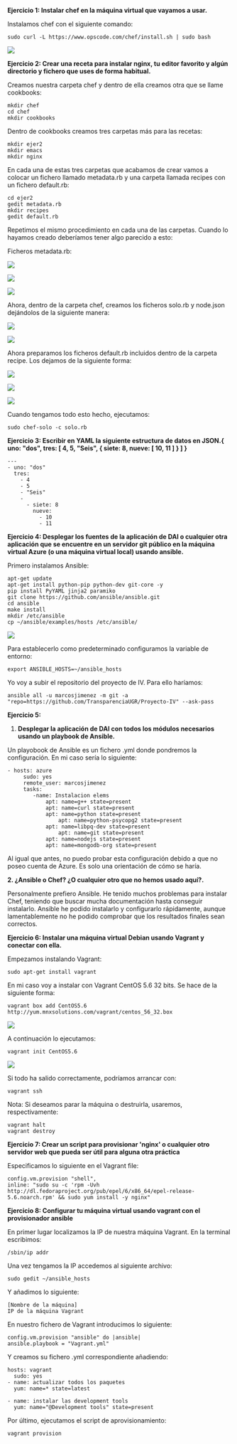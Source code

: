 <strong> Ejercicio 1: Instalar chef en la máquina virtual que vayamos a usar.</strong>

Instalamos chef con el siguiente comando:
```
sudo curl -L https://www.opscode.com/chef/install.sh | sudo bash
```
<img src="http://i57.tinypic.com/98akvs.png"></img>

<strong> Ejercicio 2: Crear una receta para instalar nginx, tu editor favorito y algún directorio y fichero que uses de forma habitual.
</strong>

Creamos nuestra carpeta chef y dentro de ella creamos otra que se llame cookbooks:
```
mkdir chef
cd chef
mkdir cookbooks
```
Dentro de cookbooks creamos tres carpetas más para las recetas:
```
mkdir ejer2
mkdir emacs
mkdir nginx
```
En cada una de estas tres carpetas que acabamos de crear vamos a colocar un fichero llamado metadata.rb y una carpeta llamada recipes con un fichero default.rb:
```
cd ejer2
gedit metadata.rb
mkdir recipes
gedit default.rb
```
Repetimos el mismo procedimiento en cada una de las carpetas. Cuando lo hayamos creado deberíamos tener algo parecido a esto:

Ficheros metadata.rb:

<img src="http://i60.tinypic.com/ao7xih.png"></img>

<img src="http://i62.tinypic.com/sfh2eg.png"></img>

<img src="http://i57.tinypic.com/xbxug4.png"></img>

Ahora, dentro de la carpeta chef, creamos los ficheros solo.rb y node.json dejándolos de la siguiente manera:

<img src="http://i59.tinypic.com/15xvd4w.png"></img>

<img src="http://i57.tinypic.com/scgvwi.png"></img>

Ahora preparamos los ficheros default.rb incluidos dentro de la carpeta recipe. Los dejamos de la siguiente forma:

<img src="http://i58.tinypic.com/vi0ais.png"></img>

<img src="http://i60.tinypic.com/33uzf2r.png"></img>

<img src="http://i59.tinypic.com/riyp01.png"></img>

Cuando tengamos todo esto hecho, ejecutamos:
```
sudo chef-solo -c solo.rb
```

<strong> Ejercicio 3: Escribir en YAML la siguiente estructura de datos en JSON.{ uno: "dos",
  tres: [ 4, 5, "Seis", { siete: 8, nueve: [ 10, 11 ] } ] } </strong>
```
---
- uno: "dos"
  tres:
    - 4
    - 5
    - "Seis"
    -
      - siete: 8
        nueve:
          - 10
          - 11
```

<strong> Ejercicio 4: Desplegar los fuentes de la aplicación de DAI o cualquier otra aplicación que se encuentre en un servidor git público en la máquina virtual Azure (o una máquina virtual local) usando ansible.
</strong>

Primero instalamos Ansible:
```
apt-get update
apt-get install python-pip python-dev git-core -y
pip install PyYAML jinja2 paramiko
git clone https://github.com/ansible/ansible.git
cd ansible
make install
mkdir /etc/ansible
cp ~/ansible/examples/hosts /etc/ansible/
```
<img src="http://i58.tinypic.com/2lo24wi.png"></img>

Para establecerlo como predeterminado configuramos la variable de entorno:
```
export ANSIBLE_HOSTS=~/ansible_hosts
```
Yo voy a subir el repositorio del proyecto de IV. Para ello haríamos:
```
ansible all -u marcosjimenez -m git -a "repo=https://github.com/TransparenciaUGR/Proyecto-IV" --ask-pass
```

<strong> Ejercicio 5: 
1. Desplegar la aplicación de DAI con todos los módulos necesarios usando un playbook de Ansible.</strong>

Un playobook de Ansible es un fichero .yml donde pondremos la configuración. En mi caso sería lo siguiente:
```
- hosts: azure
     sudo: yes
     remote_user: marcosjimenez
     tasks:
        -name: Instalacion elems
            apt: name=g++ state=present
            apt: name=curl state=present
            apt: name=python state=present
                apt: name=python-psycopg2 state=present
            apt: name=libpq-dev state=present
                apt: name=git state=present
            apt: name=nodejs state=present
            apt: name=mongodb-org state=present
```
Al igual que antes, no puedo probar esta configuración debido a que no poseo cuenta de Azure. Es solo una orientación de cómo se haría.

<strong> 2. ¿Ansible o Chef? ¿O cualquier otro que no hemos usado aquí?.</strong>

Personalmente prefiero Ansible. He tenido muchos problemas para instalar Chef, teniendo que buscar mucha documentación hasta conseguir instalarlo. Ansible he podido instalarlo y configurarlo rápidamente, aunque lamentablemente no he podido comprobar que los resultados finales sean correctos.

<strong> Ejercicio 6:
Instalar una máquina virtual Debian usando Vagrant y conectar con ella.
</strong>

Empezamos instalando Vagrant:
```
sudo apt-get install vagrant
```
En mi caso voy a instalar con Vagrant CentOS 5.6 32 bits. Se hace de la siguiente forma:
```
vagrant box add CentOS5.6 http://yum.mnxsolutions.com/vagrant/centos_56_32.box
```
<img src="http://i61.tinypic.com/34r8wgw.png"></img>

A continuación lo ejecutamos:
```
vagrant init CentOS5.6
```
<img src="http://i59.tinypic.com/2ep4lkn.png"></img>

Si todo ha salido correctamente, podríamos arrancar con:
```
vagrant ssh
```
Nota: Si deseamos parar la máquina o destruirla, usaremos, respectivamente:
```
vagrant halt
vagrant destroy
```

<strong> Ejercicio 7:
Crear un script para provisionar 'nginx' o cualquier otro servidor web que pueda ser útil para alguna otra práctica
</strong>

Especificamos lo siguiente en el Vagrant file:
```
config.vm.provision "shell",
inline: "sudo su -c 'rpm -Uvh http://dl.fedoraproject.org/pub/epel/6/x86_64/epel-release-5.6.noarch.rpm' && sudo yum install -y nginx"
```

<strong> Ejercicio 8:
Configurar tu máquina virtual usando vagrant con el provisionador ansible
</strong>

En primer lugar localizamos la IP de nuestra máquina Vagrant. En la terminal escribimos:
```
/sbin/ip addr
```
Una vez tengamos la IP accedemos al siguiente archivo:
```
sudo gedit ~/ansible_hosts
```
Y añadimos lo siguiente:
```
[Nombre de la máquina]
IP de la máquina Vagrant
```
En nuestro fichero de Vagrant introducimos lo siguiente:
```
config.vm.provision "ansible" do |ansible| 
ansible.playbook = "Vagrant.yml"
```
Y creamos su fichero .yml correspondiente añadiendo:
```
hosts: vagrant
  sudo: yes
- name: actualizar todos los paquetes
  yum: name=* state=latest

- name: instalar las development tools
  yum: name="@Development tools" state=present
```
Por último, ejecutamos el script de aprovisionamiento:
```
vagrant provision
```
